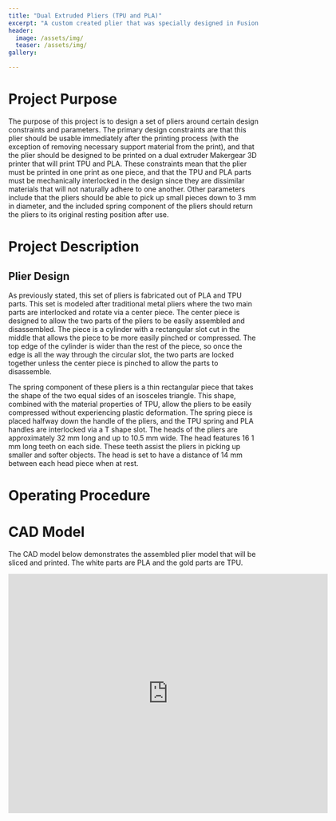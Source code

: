 ```yaml
---
title: "Dual Extruded Pliers (TPU and PLA)"
excerpt: "A custom created plier that was specially designed in Fusion 360 to be printed on a dual extruder Makergear 3D printer."
header:
  image: /assets/img/
  teaser: /assets/img/
gallery:

---
```

# Project Purpose 

The purpose of this project is to design a set of pliers around certain design constraints and parameters. The primary design constraints are that this plier should be usable immediately after the printing process (with the exception of removing necessary support material from the print), and that the plier should be designed to be printed on a dual extruder Makergear 3D printer that will print TPU and PLA. These constraints mean that the plier must be printed in one print as one piece, and that the TPU and PLA parts must be mechanically interlocked in the design since they are dissimilar materials that will not naturally adhere to one another. Other parameters include that the pliers should be able to pick up small pieces down to 3 mm in diameter, and the included spring component of the pliers should return the pliers to its original resting position after use.

# Project Description

## Plier Design
As previously stated, this set of pliers is fabricated out of PLA and TPU parts. This set is modeled after traditional metal pliers where the two main parts are interlocked and rotate via a center piece. The center piece is designed to allow the two parts of the pliers to be easily assembled and disassembled. The piece is a cylinder with a rectangular slot cut in the middle that allows the piece to be more easily pinched or compressed. The top edge of the cylinder is wider than the rest of the piece, so once the edge is all the way through the circular slot, the two parts are locked together unless the center piece is pinched to allow the parts to disassemble. 

The spring component of these pliers is a thin rectangular piece that takes the shape of the two equal sides of an isosceles triangle. This shape, combined with the material properties of TPU, allow the pliers to be easily compressed without experiencing plastic deformation. The spring piece is placed halfway down the handle of the pliers, and the TPU spring and PLA handles are interlocked via a T shape slot. The heads of the pliers are approximately 32 mm long and up to 10.5 mm wide. The head features 16 1 mm long teeth on each side. These teeth assist the pliers in picking up smaller and softer objects. The head is set to have a distance of 14 mm between each head piece when at rest. 


# Operating Procedure


# CAD Model

The CAD model below demonstrates the assembled plier model that will be sliced and printed. The white parts are PLA and the gold parts are TPU.

<iframe src="https://vanderbilt643.autodesk360.com/shares/public/SH35dfcQT936092f0e43d086145ab6560069?mode=embed" width="640" height="480" allowfullscreen="true" webkitallowfullscreen="true" mozallowfullscreen="true"  frameborder="0"></iframe>





